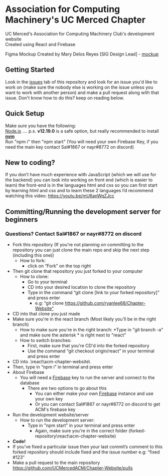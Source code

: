 # Association for Computing Machinery's UC Merced Chapter

UC Merced's Association for Computing Machinery Club's development website  
Created using React and Firebase

Figma Mockup
Created by Mary Delos Reyes [SIG Design Lead] - [mockup](https://www.figma.com/file/R63olIJGYgI6c0Exjelpze/Light-Mode-ACM)

## Getting Started
Look in the [issues](https://github.com/UCMercedACM/Chapter-Website/issues) tab of this repository and look for an issue you'd like to work on
(make sure the nobody else is working on the issue unless you want to work with another person) and make a pull request along with that issue.
Don't know how to do this? keep on reading below.

## Quick Setup
Make sure you have the following:  
[Node.js](https://nodejs.org/en/download/) .... p.s. **v12.19.0** is a safe option, but really recommended to install [**nvm**](https://github.com/nvm-sh/nvm)   
Run "npm i" then "npm start" (You will need your own Firebase Key, if you need the main key contact Sal#1867 or nayr#8772 on discord)

## New to coding?
If you don’t have much experience with JavaScript (which we will use for the backend) you can look into 
working on front end (which is easier to learn) the front-end is in the languages html and css so you can 
first start by learning html and css and to learn these 2 languages I’d recommend watching this video: https://youtu.be/mU6anWqZJcc

## Committing/Running the development server for beginners
### Questions? Contact Sal#1867 or nayr#8772 on discord
* Fork this repository
(If you're not planning on committing to the repository you can just clone the main repo and skip the next step (including this one))
  * How to fork:
    * click on “Fork” on the top right
* Then git clone that repository you just forked to your computer
  * How to clone:
    * Go to your terminal
    * CD into your desired location to clone the repository
    * Type in the command “git clone [link to your forked repository]” and press enter
      * e.g: “git clone https://github.com/ryanlee68/Chapter-Website”
* CD into that clone you just made
* Make sure you're in the react branch (Most likely you'll be in the right branch)
  * How to make sure you're in the right branch:
    *Type in "git branch -a" and make sure the asterisk * is right next to "react"
  * How to switch branches:
    * First, make sure that you're CD'd into the forked repository
    * Use the command “git checkout origin/react” in your terminal and press enter
* CD into .\react\acm-chapter-website\
* Then, type in “npm i” in terminal and press enter
* About Firebase
  * You will need a [Firebase](https://firebase.google.com/) key to run the server and connect to the database
    * There are two options to go about this
      * You can either make your own [Firebase](https://firebase.google.com/) instance and use your own key
      * Or you can contact Sal#1867 or nayr#8772 on discord to get ACM's firebase key
* Run the development website/server
  * How to run the development server:
    * Type in "npm start" in your terminal and press enter
      * Again, make sure you're in the correct folder (forked-repository\react\acm-chapter-website\)
* **Code!**
* If you've fixed a particular issue then your last commit’s comment to this forked repository should include fixed and the issue number e.g: “fixed #123”
* Make a pull request to the main repository https://github.com/UCMercedACM/Chapter-Website/pulls


